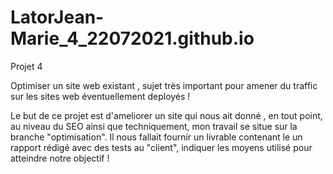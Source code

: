 # LatorJean-Marie_4_22072021.github.io
Projet 4

Optimiser un site web existant , sujet très important pour amener du traffic sur les sites web éventuellement deployés !

Le but de ce projet est d'ameliorer un site qui nous ait donné , en tout point, au niveau du SEO ainsi que techniquement, mon travail se situe sur la branche "optimisation".
Il nous fallait fournir un livrable contenant le un rapport rédigé avec des tests au "client", indiquer les moyens utilisé pour atteindre notre objectif !
